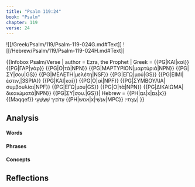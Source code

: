 ```yaml
---
title: "Psalm 119:24"
book: "Psalm"
chapter: 119
verse: 24
---
```

![[/Greek/Psalm/119/Psalm-119-024G.md#Text]]
![[/Hebrew/Psalm/119/Psalm-119-024H.md#Text]]

{{Infobox Psalm/Verse |
  author = Ezra, the Prophet |
  Greek = {{PG|ΚΑΙ|καὶ}} {{PG|ΓΑΡ|γὰρ}} {{PG|Ο|τὰ|NPN}} {{PG|ΜΑΡΤΥΡΙΟΝ|μαρτύριά|NPN}} {{PG|ΣΥ|σου|GS}} {{PG|ΜΕΛΕΤΗ|μελέτη|NSF}} {{PG|ΕΓΩ|μού|GS}} {{PG|ΕΙΜΙ|ἐστιν,|3SPIA}} {{PG|ΚΑΙ|καὶ}} {{PG|Ο|αἱ|NPF}} {{PG|ΣΥΜΒΟΥΛΙΑ|συμβουλίαι|NPF}} {{PG|ΕΓΩ|μου|GS}} {{PG|Ο|τὰ|NPN}} {{PG|ΔΙΚΑΙΩΜΑ|δικαιώματά|NPN}} {{PG|ΣΥ|σου.|GS}}|
  Hebrew = {{PH|גם|x|גַּם|x}}{{Maqqef}}
עֵדֹתֶיךָ
שַׁעֲשֻׁעָי
{{PH|אנוש|x|אַנְשֵׁי|MPC}}
עֲצָתִי
׃|
}}

## Analysis

#### Words

#### Phrases

#### Concepts

## Reflections
